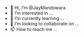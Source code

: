 - 👋 Hi, I’m @JayMandowara
- 👀 I’m interested in ...
- 🌱 I’m currently learning ...
- 💞️ I’m looking to collaborate on ...
- 📫 How to reach me ...

<!---
JayMandowara/JayMandowara is a ✨ special ✨ repository because its `README.md` (this file) appears on your GitHub profile.
You can click the Preview link to take a look at your changes.
--->
